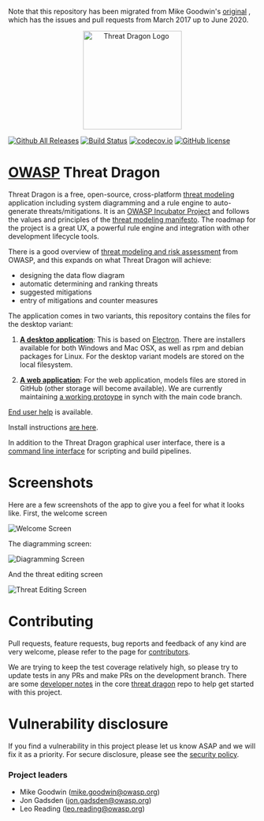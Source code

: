 Note that this repository has been migrated from Mike Goodwin's [original](https://github.com/mike-goodwin/owasp-threat-dragon-desktop) ,
which has the issues and pull requests from March 2017 up to June 2020.

<p align="center">
  <img src="https://raw.githubusercontent.com/owasp/threat-dragon-desktop/main/content/images/threatdragon_logo_image.svg" width="200" alt="Threat Dragon Logo"/>
</p>

[![Github All Releases](https://img.shields.io/github/downloads/owasp/threat-dragon-desktop/total.svg)]()
[![Build Status](https://travis-ci.org/owasp/threat-dragon-desktop.svg?branch=main)](https://travis-ci.org/owasp/threat-dragon-desktop)
[![codecov.io](http://codecov.io/github/owasp/threat-dragon-desktop/coverage.svg?branch=main)](http://codecov.io/github/owasp/threat-dragon-desktop?branch=main)
[![GitHub license](https://img.shields.io/github/license/owasp/threat-dragon-desktop.svg)](LICENSE.txt)

# [OWASP](https://www.owasp.org) Threat Dragon

Threat Dragon is a free, open-source, cross-platform [threat modeling](https://owasp.org/www-community/Threat_Modeling)
application including system diagramming and a rule engine to auto-generate threats/mitigations. It is an
[OWASP Incubator Project](https://owasp.org/www-project-threat-dragon/) and follows the values and principles of the
[threat modeling manifesto](https://www.threatmodelingmanifesto.org/).
The roadmap for the project is a great UX, a powerful rule engine and integration with other development lifecycle tools.

There is a good overview of [threat modeling and risk assessment](https://owasp.org/www-community/Application_Threat_Modeling)
from OWASP, and this expands on what Threat Dragon will achieve: 
* designing the data flow diagram
* automatic determining and ranking threats
* suggested mitigations
* entry of mitigations and counter measures

The application comes in two variants, this repository contains the files for the desktop variant:

1. [**A desktop application**](https://github.com/owasp/threat-dragon-desktop): This is based on
[Electron](https://electron.atom.io/). There are installers available for both Windows and Mac OSX, as well as rpm and
debian packages for Linux. For the desktop variant models are stored on the local filesystem.

1. [**A web application**](https://github.com/owasp/threat-dragon): For the web application, models files
are stored in GitHub (other storage will become available). We are currently maintaining [a working protoype](https://threatdragon.org)
in synch with the main code branch.

[End user help](https://threatdragon.github.io/) is available.

Install instructions [are here](https://github.com/OWASP/threat-dragon-desktop/wiki#install-instructions).

In addition to the Threat Dragon graphical user interface, there is a
[command line interface](https://github.com/OWASP/threat-dragon-desktop/wiki/FAQs#can-i-run-threat--dragon-from-a-command-line)
for scripting and build pipelines.

# Screenshots

Here are a few screenshots of the app to give you a feel for what it looks like. First, the welcome screen

![Welcome Screen](/screenshots/welcome.PNG)

The diagramming screen:

![Diagramming Screen](/screenshots/diagram.PNG)

And the threat editing screen

![Threat Editing Screen](/screenshots/threat.PNG)

# Contributing

Pull requests, feature requests, bug reports and feedback of any kind are very welcome, please refer to the page for
[contributors](https://github.com/OWASP/threat-dragon-core/blob/main/CONTRIBUTING.md). 

We are trying to keep the test coverage relatively high, so please try to update tests in any PRs and make PRs on the development branch.
There are some [developer notes](https://github.com/OWASP/threat-dragon-core/blob/main/dev-notes.md) in the core
[threat dragon](https://github.com/OWASP/threat-dragon-core) repo to help get started with this project.

# Vulnerability disclosure

If you find a vulnerability in this project please let us know ASAP and we will fix it as a priority.
For secure disclosure, please see the [security policy](SECURITY.md).

### Project leaders
* Mike Goodwin (mike.goodwin@owasp.org)
* Jon Gadsden (jon.gadsden@owasp.org)
* Leo Reading (leo.reading@owasp.org)

